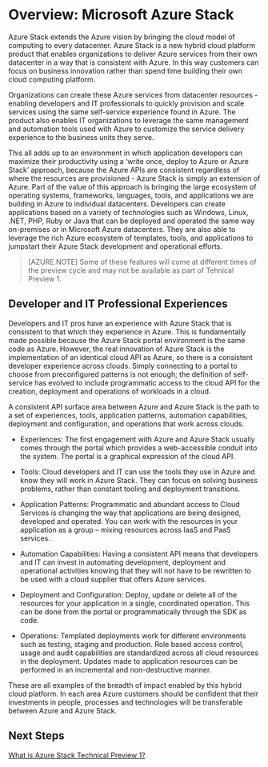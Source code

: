 <properties
	pageTitle="Overview: Microsoft Azure Stack"
	description="Overview: Microsoft Azure Stack "
	services="azure-stack"
	documentationCenter=""
	authors="ErikjeMS"
	manager="v-kiwhit"
	editor=""/>

<tags
	ms.service="azure-stack"
	ms.workload="na"
	ms.tgt_pltfrm="na"
	ms.devlang="na"
	ms.topic="article"
	ms.date="01/29/2016"
	ms.author="erikje"/>

# Overview: Microsoft Azure Stack

Azure Stack extends the Azure vision by bringing the cloud model of computing to every datacenter. Azure Stack is a new hybrid cloud platform product that enables organizations to deliver Azure services from their own datacenter in a way that is consistent with Azure.  In this way customers can focus on business innovation rather than spend time building their own cloud computing platform.   

Organizations can create these Azure services from datacenter resources - enabling developers and IT professionals to quickly provision and scale services using the same self-service experience found in Azure.  The product also enables IT organizations to leverage the same management and automation tools used with Azure to customize the service delivery experience to the business units they serve.  

This all adds up to an environment in which application developers can maximize their productivity using a ‘write once, deploy to Azure or Azure Stack’ approach, because the Azure APIs are consistent regardless of where the resources are provisioned - Azure Stack is simply an extension of Azure. Part of the value of this approach is bringing the large ecosystem of operating systems, frameworks, languages, tools, and applications we are building in Azure to individual datacenters. Developers can create applications based on a variety of technologies such as Windows, Linux, .NET, PHP, Ruby or Java that can be deployed and operated the same way on-premises or in Microsoft Azure datacenters. They are also able to leverage the rich Azure ecosystem of templates, tools, and applications to jumpstart their Azure Stack development and operational efforts.   

>[AZURE.NOTE] Some of these features will come at different times of the preview cycle and may not be available as part of Tehnical Preview 1.

## Developer and IT Professional Experiences

Developers and IT pros have an experience with Azure Stack that is consistent to that which they experience in Azure.  This is fundamentally made possible because the Azure Stack portal environment is the same code as Azure.  However, the real innovation of Azure Stack is the implementation of an identical cloud API as Azure, so there is a consistent developer experience across clouds. Simply connecting to a portal to choose from preconfigured patterns is not enough; the definition of self-service has evolved to include programmatic access to the cloud API for the creation, deployment and operations of workloads in a cloud.  

A consistent API surface area between Azure and Azure Stack is the path to a set of experiences, tools, application patterns, automation capabilities, deployment and configuration, and operations that work across clouds.  

- Experiences: The first engagement with Azure and Azure Stack usually comes through the portal which provides a web-accessible conduit into the system. The portal is a graphical expression of the cloud API.  

- Tools: Cloud developers and IT can use the tools they use in Azure and know they will work in Azure Stack. They can focus on solving business problems, rather than constant tooling and deployment transitions.  

- Application Patterns: Programmatic and abundant access to Cloud Services is changing the way that applications are being designed, developed and operated. You can work with the resources in your application as a group – mixing resources across IaaS and PaaS services.  

- Automation Capabilities: Having a consistent API means that developers and IT can invest in automating development, deployment and operational activities knowing that they will not have to be rewritten to be used with a cloud supplier that offers Azure services.

- Deployment and Configuration:  Deploy, update or delete all of the resources for your application in a single, coordinated operation. This can be done from the portal or programmatically through the SDK as code.  

- Operations: Templated deployments work for different environments such as testing, staging and production. Role based access control, usage and audit capabilities are standardized across all cloud resources in the deployment.  Updates made to application resources can be performed in an incremental and non-destructive manner.

These are all examples of the breadth of impact enabled by this hybrid cloud platform. In each area Azure customers should be confident that their investments in people, processes and technologies will be transferable between Azure and Azure Stack.  


## Next Steps

[What is Azure Stack Technical Preview 1?](azure-stack-poc.md)
